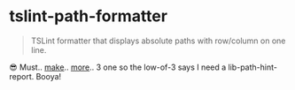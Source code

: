 # tslint-path-formatter

> TSLint formatter that displays absolute paths with row/column on one line.

:sunglasses: Must.. [make](https://github.com/Bartvds/jshint-path-reporter).. [more](https://github.com/Bartvds/eslint-path-formatter)..
 3 one so the low-of-3 says I need a lib-path-hint-report. Booya!
